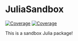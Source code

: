 # JuliaSandbox

[![Coverage](https://codecov.io/gh/erwanlecarpentier/JuliaSandbox.jl/branch/master/graph/badge.svg)](https://codecov.io/gh/erwanlecarpentier/JuliaSandbox.jl)
[![Coverage](https://coveralls.io/repos/github/erwanlecarpentier/JuliaSandbox.jl/badge.svg?branch=master)](https://coveralls.io/github/erwanlecarpentier/JuliaSandbox.jl?branch=master)

This is a sandbox Julia package!
